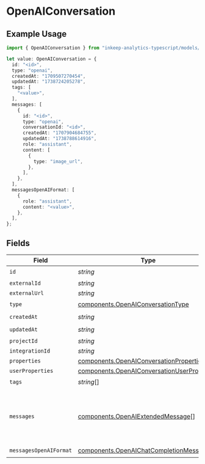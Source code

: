 # OpenAIConversation

## Example Usage

```typescript
import { OpenAIConversation } from "inkeep-analytics-typescript/models/components";

let value: OpenAIConversation = {
  id: "<id>",
  type: "openai",
  createdAt: "1709507270454",
  updatedAt: "1738724205278",
  tags: [
    "<value>",
  ],
  messages: [
    {
      id: "<id>",
      type: "openai",
      conversationId: "<id>",
      createdAt: "1707904684755",
      updatedAt: "1738788614916",
      role: "assistant",
      content: [
        {
          type: "image_url",
        },
      ],
    },
  ],
  messagesOpenAIFormat: [
    {
      role: "assistant",
      content: "<value>",
    },
  ],
};
```

## Fields

| Field                                                                                                      | Type                                                                                                       | Required                                                                                                   | Description                                                                                                |
| ---------------------------------------------------------------------------------------------------------- | ---------------------------------------------------------------------------------------------------------- | ---------------------------------------------------------------------------------------------------------- | ---------------------------------------------------------------------------------------------------------- |
| `id`                                                                                                       | *string*                                                                                                   | :heavy_check_mark:                                                                                         | N/A                                                                                                        |
| `externalId`                                                                                               | *string*                                                                                                   | :heavy_minus_sign:                                                                                         | N/A                                                                                                        |
| `externalUrl`                                                                                              | *string*                                                                                                   | :heavy_minus_sign:                                                                                         | N/A                                                                                                        |
| `type`                                                                                                     | [components.OpenAIConversationType](../../models/components/openaiconversationtype.md)                     | :heavy_check_mark:                                                                                         | N/A                                                                                                        |
| `createdAt`                                                                                                | *string*                                                                                                   | :heavy_check_mark:                                                                                         | N/A                                                                                                        |
| `updatedAt`                                                                                                | *string*                                                                                                   | :heavy_check_mark:                                                                                         | N/A                                                                                                        |
| `projectId`                                                                                                | *string*                                                                                                   | :heavy_minus_sign:                                                                                         | N/A                                                                                                        |
| `integrationId`                                                                                            | *string*                                                                                                   | :heavy_minus_sign:                                                                                         | N/A                                                                                                        |
| `properties`                                                                                               | [components.OpenAIConversationProperties](../../models/components/openaiconversationproperties.md)         | :heavy_minus_sign:                                                                                         | N/A                                                                                                        |
| `userProperties`                                                                                           | [components.OpenAIConversationUserProperties](../../models/components/openaiconversationuserproperties.md) | :heavy_minus_sign:                                                                                         | N/A                                                                                                        |
| `tags`                                                                                                     | *string*[]                                                                                                 | :heavy_check_mark:                                                                                         | N/A                                                                                                        |
| `messages`                                                                                                 | [components.OpenAIExtendedMessage](../../models/components/openaiextendedmessage.md)[]                     | :heavy_check_mark:                                                                                         | The messages in the conversation. Must be at least one message.                                            |
| `messagesOpenAIFormat`                                                                                     | [components.OpenAIChatCompletionMessage](../../models/components/openaichatcompletionmessage.md)[]         | :heavy_check_mark:                                                                                         | N/A                                                                                                        |